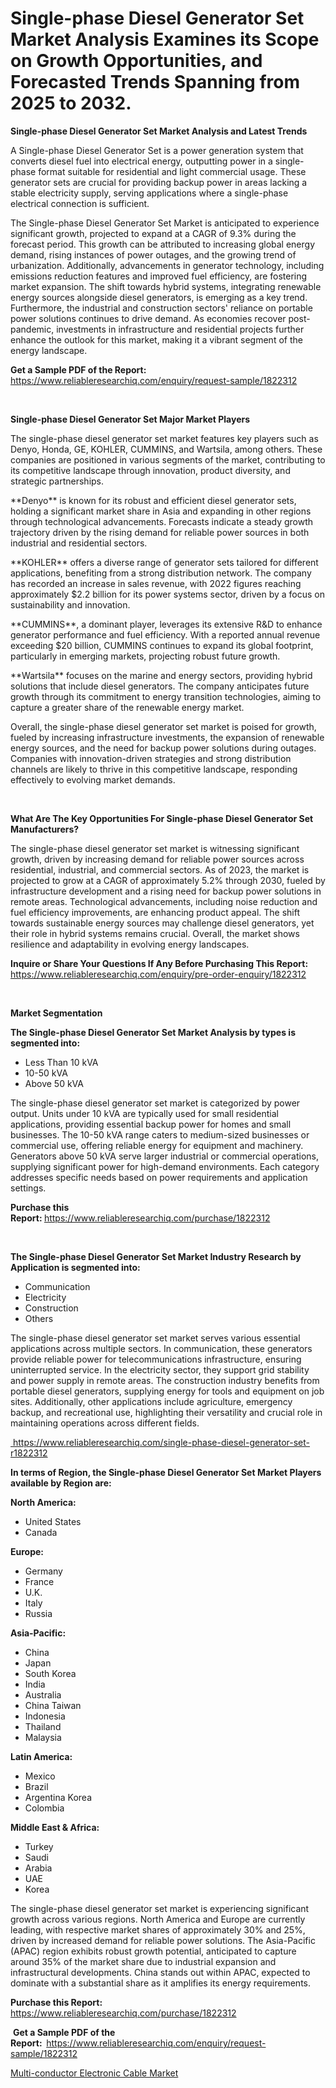 <p><h1>Single-phase Diesel Generator Set Market Analysis Examines its Scope on Growth Opportunities, and Forecasted Trends Spanning from 2025 to 2032.</h1></p><p><strong>Single-phase Diesel Generator Set Market Analysis and Latest Trends</strong></p>
<p><p>A Single-phase Diesel Generator Set is a power generation system that converts diesel fuel into electrical energy, outputting power in a single-phase format suitable for residential and light commercial usage. These generator sets are crucial for providing backup power in areas lacking a stable electricity supply, serving applications where a single-phase electrical connection is sufficient.</p><p>The Single-phase Diesel Generator Set Market is anticipated to experience significant growth, projected to expand at a CAGR of 9.3% during the forecast period. This growth can be attributed to increasing global energy demand, rising instances of power outages, and the growing trend of urbanization. Additionally, advancements in generator technology, including emissions reduction features and improved fuel efficiency, are fostering market expansion. The shift towards hybrid systems, integrating renewable energy sources alongside diesel generators, is emerging as a key trend. Furthermore, the industrial and construction sectors' reliance on portable power solutions continues to drive demand. As economies recover post-pandemic, investments in infrastructure and residential projects further enhance the outlook for this market, making it a vibrant segment of the energy landscape.</p></p>
<p><strong>Get a Sample PDF of the Report:&nbsp;</strong> <a href="https://www.reliableresearchiq.com/enquiry/request-sample/1822312?utm_campaign=2232&utm_medium=2&utm_source=Github&utm_content=ia&utm_term=14022025&utm_id=single-phase-diesel-generator-set">https://www.reliableresearchiq.com/enquiry/request-sample/1822312</a></p>
<p>&nbsp;</p>
<p><strong>Single-phase Diesel Generator Set Major Market Players</strong></p>
<p><p>The single-phase diesel generator set market features key players such as Denyo, Honda, GE, KOHLER, CUMMINS, and Wartsila, among others. These companies are positioned in various segments of the market, contributing to its competitive landscape through innovation, product diversity, and strategic partnerships.</p><p>**Denyo** is known for its robust and efficient diesel generator sets, holding a significant market share in Asia and expanding in other regions through technological advancements. Forecasts indicate a steady growth trajectory driven by the rising demand for reliable power sources in both industrial and residential sectors.</p><p>**KOHLER** offers a diverse range of generator sets tailored for different applications, benefiting from a strong distribution network. The company has recorded an increase in sales revenue, with 2022 figures reaching approximately $2.2 billion for its power systems sector, driven by a focus on sustainability and innovation.</p><p>**CUMMINS**, a dominant player, leverages its extensive R&D to enhance generator performance and fuel efficiency. With a reported annual revenue exceeding $20 billion, CUMMINS continues to expand its global footprint, particularly in emerging markets, projecting robust future growth.</p><p>**Wartsila** focuses on the marine and energy sectors, providing hybrid solutions that include diesel generators. The company anticipates future growth through its commitment to energy transition technologies, aiming to capture a greater share of the renewable energy market.</p><p>Overall, the single-phase diesel generator set market is poised for growth, fueled by increasing infrastructure investments, the expansion of renewable energy sources, and the need for backup power solutions during outages. Companies with innovation-driven strategies and strong distribution channels are likely to thrive in this competitive landscape, responding effectively to evolving market demands.</p></p>
<p>&nbsp;</p>
<p><strong>What Are The Key Opportunities For Single-phase Diesel Generator Set Manufacturers?</strong></p>
<p><p>The single-phase diesel generator set market is witnessing significant growth, driven by increasing demand for reliable power sources across residential, industrial, and commercial sectors. As of 2023, the market is projected to grow at a CAGR of approximately 5.2% through 2030, fueled by infrastructure development and a rising need for backup power solutions in remote areas. Technological advancements, including noise reduction and fuel efficiency improvements, are enhancing product appeal. The shift towards sustainable energy sources may challenge diesel generators, yet their role in hybrid systems remains crucial. Overall, the market shows resilience and adaptability in evolving energy landscapes.</p></p>
<p><strong>Inquire or Share Your Questions If Any Before Purchasing This Report:</strong> <a href="https://www.reliableresearchiq.com/enquiry/pre-order-enquiry/1822312?utm_campaign=2232&utm_medium=2&utm_source=Github&utm_content=ia&utm_term=14022025&utm_id=single-phase-diesel-generator-set">https://www.reliableresearchiq.com/enquiry/pre-order-enquiry/1822312</a></p>
<p>&nbsp;</p>
<p><strong>Market Segmentation</strong></p>
<p><strong>The Single-phase Diesel Generator Set Market Analysis by types is segmented into:</strong></p>
<p><ul><li>Less Than 10 kVA</li><li>10-50 kVA</li><li>Above 50 kVA</li></ul></p>
<p><p>The single-phase diesel generator set market is categorized by power output. Units under 10 kVA are typically used for small residential applications, providing essential backup power for homes and small businesses. The 10-50 kVA range caters to medium-sized businesses or commercial use, offering reliable energy for equipment and machinery. Generators above 50 kVA serve larger industrial or commercial operations, supplying significant power for high-demand environments. Each category addresses specific needs based on power requirements and application settings.</p></p>
<p><strong>Purchase this Report:&nbsp;</strong><a href="https://www.reliableresearchiq.com/purchase/1822312?utm_campaign=2232&utm_medium=2&utm_source=Github&utm_content=ia&utm_term=14022025&utm_id=single-phase-diesel-generator-set">https://www.reliableresearchiq.com/purchase/1822312</a></p>
<p>&nbsp;</p>
<p><strong>The Single-phase Diesel Generator Set Market Industry Research by Application is segmented into:</strong></p>
<p><ul><li>Communication</li><li>Electricity</li><li>Construction</li><li>Others</li></ul></p>
<p><p>The single-phase diesel generator set market serves various essential applications across multiple sectors. In communication, these generators provide reliable power for telecommunications infrastructure, ensuring uninterrupted service. In the electricity sector, they support grid stability and power supply in remote areas. The construction industry benefits from portable diesel generators, supplying energy for tools and equipment on job sites. Additionally, other applications include agriculture, emergency backup, and recreational use, highlighting their versatility and crucial role in maintaining operations across different fields.</p></p>
<p><a href="https://www.reliableresearchiq.com/single-phase-diesel-generator-set-r1822312?utm_campaign=2232&utm_medium=2&utm_source=Github&utm_content=ia&utm_term=14022025&utm_id=single-phase-diesel-generator-set">&nbsp;https://www.reliableresearchiq.com/single-phase-diesel-generator-set-r1822312</a></p>
<p><strong>In terms of Region, the Single-phase Diesel Generator Set Market Players available by Region are:</strong></p>
<p>
    <p> <strong> North America: </strong>
        <ul>
            <li>United States</li>
            <li>Canada</li>
        </ul>
        </p> 
    <p> <strong> Europe: </strong>
        <ul>
            <li>Germany</li>
            <li>France</li>
            <li>U.K.</li>
            <li>Italy</li>
            <li>Russia</li>
        </ul>
        </p> 
    <p> <strong> Asia-Pacific: </strong>
        <ul>
            <li>China</li>
            <li>Japan</li>
            <li>South Korea</li>
            <li>India</li>
            <li>Australia</li>
            <li>China Taiwan</li>
            <li>Indonesia</li>
            <li>Thailand</li>
            <li>Malaysia</li>
        </ul>
        </p> 
    <p> <strong> Latin America: </strong>
        <ul>
            <li>Mexico</li>
            <li>Brazil</li>
            <li>Argentina Korea</li>
            <li>Colombia</li>
        </ul>
        </p> 
    <p> <strong> Middle East & Africa: </strong>
        <ul>
            <li>Turkey</li>
            <li>Saudi</li>
            <li>Arabia</li>
            <li>UAE</li>
            <li>Korea</li>
        </ul>
    </p>
    </p>
<p><p>The single-phase diesel generator set market is experiencing significant growth across various regions. North America and Europe are currently leading, with respective market shares of approximately 30% and 25%, driven by increased demand for reliable power solutions. The Asia-Pacific (APAC) region exhibits robust growth potential, anticipated to capture around 35% of the market share due to industrial expansion and infrastructural developments. China stands out within APAC, expected to dominate with a substantial share as it amplifies its energy requirements.</p></p>
<p><strong>Purchase this Report: </strong><a href="https://www.reliableresearchiq.com/purchase/1822312?utm_campaign=2232&utm_medium=2&utm_source=Github&utm_content=ia&utm_term=14022025&utm_id=single-phase-diesel-generator-set">https://www.reliableresearchiq.com/purchase/1822312</a></p>
<p>&nbsp;<strong>Get a Sample PDF of the Report:&nbsp;&nbsp;</strong><a href="https://www.reliableresearchiq.com/enquiry/request-sample/1822312?utm_campaign=2232&utm_medium=2&utm_source=Github&utm_content=ia&utm_term=14022025&utm_id=single-phase-diesel-generator-set">https://www.reliableresearchiq.com/enquiry/request-sample/1822312</a></p>
<p><strong></strong></p>
<p><p><a href="https://github.com/sca704osol/Market-Research-Report-List-1/blob/main/multi-conductor-electronic-cable-market.md?utm_campaign=2232&utm_medium=2&utm_source=Github&utm_content=ia&utm_term=14022025&utm_id=single-phase-diesel-generator-set">Multi-conductor Electronic Cable Market</a></p></p>